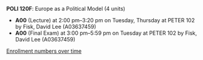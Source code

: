 **POLI 120F**: Europe as a Political Model (4 units)

- **A00** (Lecture) at 2:00 pm–3:20 pm on Tuesday, Thursday at PETER 102 by Fisk, David Lee (A03637459)
- **A00** (Final Exam) at 3:00 pm–5:59 pm on Tuesday at PETER 102 by Fisk, David Lee (A03637459)

[Enrollment numbers over time](./POLI120F.tsv)
